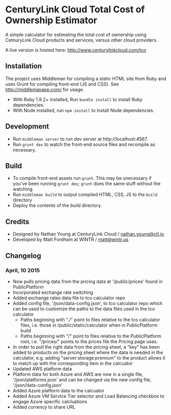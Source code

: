 # CenturyLink Cloud Total Cost of Ownership Estimator

A simple calculator for estimating the total cost of ownership using CetnuryLink Cloud products and services, versus other cloud providers.

A live version is hosted here: http://www.centurylinkcloud.com/tco

## Installation


The project uses Middleman for compiling a static HTML site from Ruby and uses Grunt for compiling front-end (JS and CSS). See http://middlemanapp.com/ for usage. 

- With Ruby 1.9.2+ installed, Run `bundle install` to install Ruby dependencies.
- With Node installed, run `npm install` to install Node dependencies.

## Development

- Run `middleman server` to run dev server at http://localhost:4567.
- Run `grunt dev` to watch the front-end source files and recompile as necessary.


## Build

- To compile front-end assets run `grunt`. This may be unecessary if you've been running `grunt dev`; `grunt` does the same stuff without the watching. 
- Run `middleman build` to output compiled HTML, CSS, JS to the `build` directory
- Deploy the contents of the *build* directory.


## Credits

- Designed by Nathan Young at CenturyLink Cloud / nathan.young@ctl.io
- Developed by Matt Fordham at WINTR / matt@wintr.us

## Changelog

### April, 10 2015

- Now pulls pricing data from the pricing data at '/public/prices' found in PublicPlatform
- Incorporated exchange rate switching
- Added exchange rates data file to tco calculator repo
- Added config file, '/json/data-config.json', to tco calculator repo which can be used to customize the paths to the data files used in the tco calculator
  - Paths beginning with "./" point to files relative to the tco calculator files, i.e. those in /public/static/calculator when in PublicPlatform build
  - Paths beginning with "/" point to files relative to the PublicPlatform root, i.e. "/prices/" points to the prices file the Pricing page uses.
- In order to pull the right data from the pricing sheet, a "key" has been added to products on the pricing sheet where the data is needed in the calculator, e.g. adding "server:storage:premium" to the product allows it to match up with the corresponding item in the calcuator
- Updated AWS platform data
- Platform data for both Azure and AWS are now in a single file, '/json/platforms.json' and can be changed via the new config file, '/json/data-config.json'
- Added Azure platform data to the calcuator
- Added Azure VM Service Tier selector and Load Balancing checkbox to engage Azure specific calcluations
- Added currency to share URL